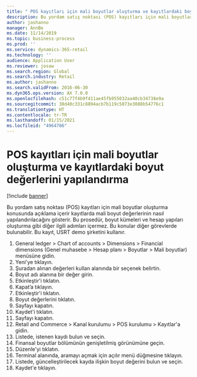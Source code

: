```yaml
---
title: " POS kayıtları için mali boyutlar oluşturma ve kayıtlardaki boyut değerlerini yapılandırma"
description: Bu yordam satış noktası (POS) kayıtları için mali boyutlar oluşturma konusunda açıklama içerir kayıtlarda mali boyut değerlerinin nasıl yapılandırılacağını gösterir.
author: jashanno
manager: AnnBe
ms.date: 11/14/2019
ms.topic: business-process
ms.prod: ''
ms.service: dynamics-365-retail
ms.technology: ''
audience: Application User
ms.reviewer: josaw
ms.search.region: Global
ms.search.industry: Retail
ms.author: jashanno
ms.search.validFrom: 2016-06-30
ms.dyn365.ops.version: AX 7.0.0
ms.openlocfilehash: c51c77f4b9f411ae45fb955032aa40cb34738e9a
ms.sourcegitcommit: 38d40c331c8894acb7b119c5073e3088b54776c1
ms.translationtype: HT
ms.contentlocale: tr-TR
ms.lasthandoff: 01/15/2021
ms.locfileid: "4964786"
---
```

# <a name="create-financial-dimensions-for-pos-registers-and-configure-dimension-values-on-registers"></a> POS kayıtları için mali boyutlar oluşturma ve kayıtlardaki boyut değerlerini yapılandırma

[!include [banner](../includes/banner.md)]

Bu yordam satış noktası (POS) kayıtları için mali boyutlar oluşturma konusunda açıklama içerir kayıtlarda mali boyut değerlerinin nasıl yapılandırılacağını gösterir. Bu prosedür, boyut kümeleri ve hesap yapıları oluşturma gibi diğer ilgili adımları içermez. Bu konular diğer görevlerde bulunabilir. Bu kayıt, USRT demo şirketini kullanır.

1. General ledger > Chart of accounts > Dimensions > Financial dimensions (Genel muhasebe > Hesap planı > Boyutlar > Mali boyutlar) menüsüne gidin.
2. Yeni'ye tıklayın.
3. Şuradan alınan değerleri kullan alanında bir seçenek belirtin.
4. Boyut adı alanına bir değer girin.
5. Etkinleştir'i tıklatın.
6. Kapat’a tıklayın.
7. Etkinleştir'i tıklatın.
8. Boyut değerlerini tıklatın.
9. Sayfayı kapatın.
10. Kaydet'i tıklatın.
11. Sayfayı kapatın.
12. Retail and Commerce > Kanal kurulumu > POS kurulumu > Kayıtlar'a gidin.
13. Listede, istenen kaydı bulun ve seçin.
14. Finansal boyutlar bölümünün genişletilmiş görünümüne geçin.
15. Düzenle'yi tıklatın.
16. Terminal alanında, aramayı açmak için açılır menü düğmesine tıklayın.
17. Listede, güncelleştirilecek kayda ilişkin boyut değerini bulun ve seçin.
18. Kaydet'e tıklayın.

